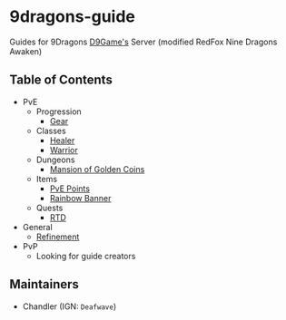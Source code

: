 # 9dragons-guide
Guides for 9Dragons [D9Game's](https://d9gitalgames.com/landing.php) Server (modified RedFox Nine Dragons Awaken)

## Table of Contents

- PvE
  - Progression
    - [Gear](docs/PvE/progression/gear-progression.md)
  - Classes
    - [Healer](docs/PvE/classes/healer.md)
    - [Warrior](docs/PvE/classes/warrior.md)
  - Dungeons
    - [Mansion of Golden Coins](docs/PvE/dungeons/gcm-mansion-of-golden-coins.md)
  - Items
    - [PvE Points](docs/PvE/pve-points.md)
    - [Rainbow Banner](docs/PvE/items/rainbow-banner.md)
  - Quests
    - [RTD](docs/PvE/quests/rtd.md)
- General
  - [Refinement](docs/general/refinement.md)
- PvP
  - Looking for guide creators

## Maintainers
- Chandler (IGN: `Deafwave`)
